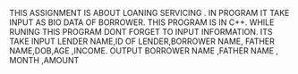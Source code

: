 THIS ASSIGNMENT IS ABOUT LOANING SERVICING .
IN PROGRAM IT TAKE INPUT AS BIO DATA OF BORROWER.
THIS PROGRAM IS IN C++.
WHILE RUNING THIS PROGRAM DONT FORGET TO INPUT INFORMATION.
ITS TAKE INPUT LENDER NAME,ID OF LENDER,BORROWER NAME, FATHER NAME,DOB,AGE ,INCOME.
OUTPUT BORROWER NAME ,FATHER NAME , MONTH ,AMOUNT 
 
 
